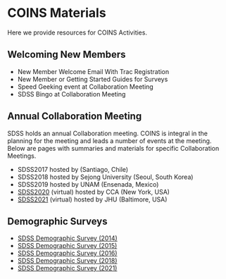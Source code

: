# COINS Materials

Here we provide resources for COINS Activities. 

## Welcoming New Members
- New Member Welcome Email With Trac Registration
- New Member or Getting Started Guides for Surveys
- Speed Geeking event at Collaboration Meeting
- SDSS Bingo at Collaboration Meeting

## Annual Collaboration Meeting
SDSS holds an annual Collaboration meeting. COINS is integral in the planning for the meeting and leads a number of events at the meeting. Below are pages with summaries and materials for specific Collaboration Meetings.
- SDSS2017 hosted by  (Santiago, Chile)
- SDSS2018 hosted by Sejong University (Seoul, South Korea)
- SDSS2019 hosted by UNAM (Ensenada, Mexico)
- [SDSS2020](collab_mtg/2021) (virtual) hosted by CCA (New York, USA)
- [SDSS2021](collab_mtg/2021) (virtual) hosted by JHU (Baltimore, USA)

## Demographic Surveys
- [SDSS Demographic Survey (2014)](../documents/md/demographics_survey_2014.md#2014-SDSS-IV-Demographics)
- [SDSS Demographic Survey (2015)](../documents/md/demographics_survey_2015.md#2015-SDSS-IV-Demographics)
- [SDSS Demographic Survey (2016)](../documents/md/demographics_survey_2016.md#2016-SDSS-IV-Demographics)
- [SDSS Demographic Survey (2018)](../documents/md/demographics_survey_2018.md#2018-SDSS-IV-Demographics)
- [SDSS Demographic Survey (2021)](../documents/md/demographics_survey_2021.md#2021-SDSS-IV-Demographics)

